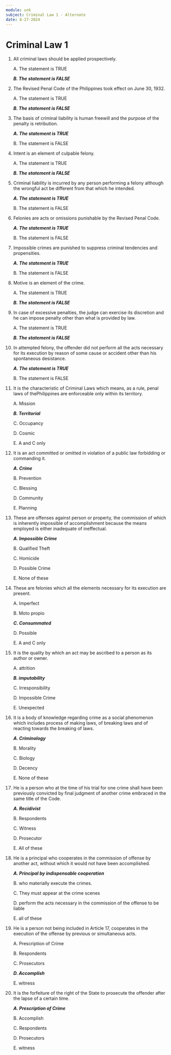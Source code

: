 ```yaml
---
module: unk
subject: Criminal Law 1 - Alternate
date: 8-27-2024
---
```


# Criminal Law 1

1. All criminal laws should be applied prospectively.

   A. The statement is TRUE

   **_B. The statement is FALSE_**

2. The Revised Penal Code of the Philippines took effect on June 30, 1932.

   A. The statement is TRUE

   **_B. The statement is FALSE_**

3. The basis of criminal liability is human freewill and the purpose of the penalty is retribution.

   **_A. The statement is TRUE_**

   B. The statement is FALSE

4. Intent is an element of culpable felony.

   A. The statement is TRUE

   **_B. The statement is FALSE_**

5. Criminal liability is incurred by any person performing a felony although the wrongful act be different from that which he intended.

   **_A. The statement is TRUE_**

   B. The statement is FALSE

6. Felonies are acts or omissions punishable by the Revised Penal Code.

   **_A. The statement is TRUE_**

   B. The statement is FALSE

7. Impossible crimes are punished to suppress criminal tendencies and propensities.

   **_A. The statement is TRUE_**

   B. The statement is FALSE

8. Motive is an element of the crime.

   A. The statement is TRUE

   **_B. The statement is FALSE_**

9. In case of excessive penalties, the judge can exercise its discretion and he can impose penalty other than what is provided by law.

   A. The statement is TRUE

   **_B. The statement is FALSE_**

10. In attempted felony, the offender did not perform all the acts necessary for its execution by reason of some cause or accident other than his spontaneous desistance.

    **_A. The statement is TRUE_**

    B. The statement is FALSE

11. It is the characteristic of Criminal Laws which means, as a rule, penal laws of thePhilippines are enforceable only within its territory.

    A. Mission

    **_B. Territorial_**

    C. Occupancy

    D. Cosmic

    E. A and C only

12. It is an act committed or omitted in violation of a public law forbidding or commanding it.

    **_A. Crime_**

    B. Prevention

    C. Blessing

    D. Community

    E. Planning

13. These are offenses against person or property, the commission of which is inherently impossible of accomplishment because the means employed is either inadequate of ineffectual.

    **_A. Impossible Crime_**

    B. Qualified Theft

    C. Homicide

    D. Possible Crime

    E. None of these

14. These are felonies which all the elements necessary for its execution are present.

    A. Imperfect

    B. Moto propio

    **_C. Consummated_**

    D. Possible

    E. A and C only

15. It is the quality by which an act may be ascribed to a person as its author or owner.

    A. attrition

    **_B. imputability_**

    C. Irresponsibility

    D. Impossible Crime

    E. Unexpected

16. It is a body of knowledge regarding crime as a social phenomenon which includes process of making laws, of breaking laws and of reacting towards the breaking of laws.

    **_A. Criminology_**

    B. Morality

    C. Biology

    D. Decency

    E. None of these

17. He is a person who at the time of his trial for one crime shall have been previously convicted by final judgment of another crime embraced in the same title of the Code.

    **_A. Recidivist_**

    B. Respondents

    C. Witness

    D. Prosecutor

    E. All of these

18. He is a principal who cooperates in the commission of offense by another act, without which it would not have been accomplished.

    **_A. Principal by indispensable cooperation_**

    B. who materially execute the crimes.

    C. They must appear at the crime scenes

    D. perform the acts necessary in the commission of the offense to be liable

    E. all of these

19. He is a person not being included in Article 17, cooperates in the execution of the offense by previous or simultaneous acts.

    A. Prescription of Crime

    B. Respondents

    C. Prosecutors

    **_D. Accomplish_**

    E. witness

20. It is the forfeiture of the right of the State to prosecute the offender after the lapse of a certain time.

    **_A. Prescription of Crime_**

    B. Accomplish

    C. Respondents

    D. Prosecutors

    E. witness
